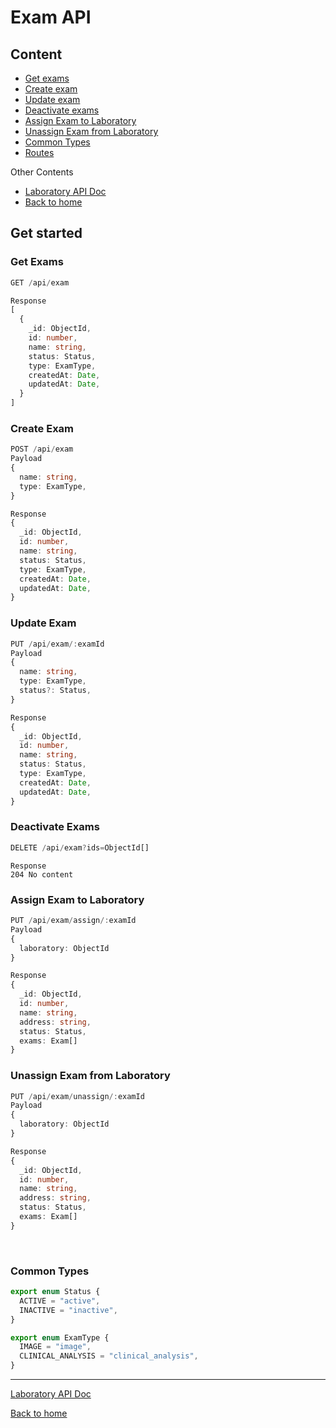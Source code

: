 # Exam API

## Content
 - [Get exams](#Get-Exams)
 - [Create exam](#Create-Exam)
 - [Update exam](#Update-Exam)
 - [Deactivate exams](#Deactivate-Exams)
 - [Assign Exam to Laboratory](#Assign-Exam-to-Laboratory)
 - [Unassign Exam from Laboratory](#Unassign-Exam-from-Laboratory)
 - [Common Types](#Common-Types)
 - [Routes](routes.ts)

Other Contents
- [Laboratory API Doc](../laboratory/README.md)
- [Back to home](../../../README.md)

## Get started

### Get Exams

```ts
GET /api/exam
```

```ts
Response
[
  {
    _id: ObjectId,
    id: number,
    name: string,
    status: Status,
    type: ExamType,
    createdAt: Date,
    updatedAt: Date,
  }
]
```

### Create Exam
```ts
POST /api/exam
Payload
{
  name: string,
  type: ExamType,
}
```
```ts
Response
{
  _id: ObjectId,
  id: number,
  name: string,
  status: Status,
  type: ExamType,
  createdAt: Date,
  updatedAt: Date,
}
```

### Update Exam
```ts
PUT /api/exam/:examId
Payload
{
  name: string,
  type: ExamType,
  status?: Status,
}
```
```ts
Response
{
  _id: ObjectId,
  id: number,
  name: string,
  status: Status,
  type: ExamType,
  createdAt: Date,
  updatedAt: Date,
}
```

### Deactivate Exams
```ts
DELETE /api/exam?ids=ObjectId[]
```
```
Response
204 No content
```

### Assign Exam to Laboratory
```ts
PUT /api/exam/assign/:examId
Payload
{
  laboratory: ObjectId
}
```
```ts
Response
{
  _id: ObjectId,
  id: number,
  name: string,
  address: string,
  status: Status,
  exams: Exam[]
}
```

### Unassign Exam from Laboratory
```ts
PUT /api/exam/unassign/:examId
Payload
{
  laboratory: ObjectId
}
```
```ts
Response
{
  _id: ObjectId,
  id: number,
  name: string,
  address: string,
  status: Status,
  exams: Exam[]
}
```

<br>

### Common Types
```ts
export enum Status {
  ACTIVE = "active",
  INACTIVE = "inactive",
}
```
```ts
export enum ExamType {
  IMAGE = "image",
  CLINICAL_ANALYSIS = "clinical_analysis",
}
```

<hr>

[Laboratory API Doc](../laboratory/README.md)

[Back to home](../../../README.md)